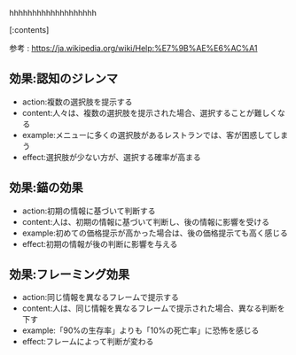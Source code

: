 

hhhhhhhhhhhhhhhhhhh
    
[:contents]

参考 : https://ja.wikipedia.org/wiki/Help:%E7%9B%AE%E6%AC%A1

## 効果:認知のジレンマ
- action:複数の選択肢を提示する
- content:人々は、複数の選択肢を提示された場合、選択することが難しくなる
- example:メニューに多くの選択肢があるレストランでは、客が困惑してしまう
- effect:選択肢が少ない方が、選択する確率が高まる

## 効果:錨の効果
- action:初期の情報に基づいて判断する
- content:人は、初期の情報に基づいて判断し、後の情報に影響を受ける
- example:初めての価格提示が高かった場合は、後の価格提示ても高く感じる
- effect:初期の情報が後の判断に影響を与える

## 効果:フレーミング効果
- action:同じ情報を異なるフレームで提示する
- content:人は、同じ情報を異なるフレームで提示された場合、異なる判断を下す
- example:「90%の生存率」よりも「10%の死亡率」に恐怖を感じる
- effect:フレームによって判断が変わる

    